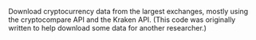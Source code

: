 Download cryptocurrency data from the largest exchanges, mostly using the cryptocompare API and the Kraken API. (This code was originally written to help download some data for another researcher.)
